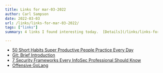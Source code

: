 ```yaml
---
title: Links for mar-03-2022
author: Carl Sampson
date: 2022-03-03
url: /links/links-for-mar-03-2022/
tags: ["links"]
summary: 4 links I found interesting today.  [Details](/links/links-for-mar-03-2022/)

---
```


- [50 Short Habits Super Productive People Practice Every Day](https://medium.com/personal-growth/50-short-habits-to-accelerate-your-productivity-in-less-than-a-week-9a1d0dedd27)
- [Git: Brief Introduction](https://medium.com/an-idea/git-brief-introduction-ec30f1a2076e)
- [7 Security Frameworks Every InfoSec Professional Should Know](https://medium.com/dark-roast-security/7-security-frameworks-every-infosec-professional-should-know-77a3c4fe2a2b)
- [Offensive GoLang](https://github.com/bluesentinelsec/OffensiveGoLang)

